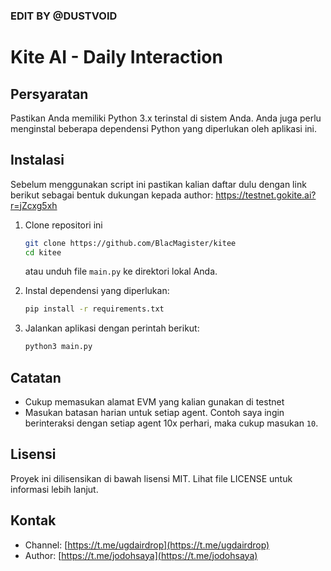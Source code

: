 ### EDIT BY @DUSTVOID


# Kite AI - Daily Interaction

## Persyaratan

Pastikan Anda memiliki Python 3.x terinstal di sistem Anda. Anda juga perlu menginstal beberapa dependensi Python yang diperlukan oleh aplikasi ini.

## Instalasi

Sebelum menggunakan script ini pastikan kalian daftar dulu dengan link berikut sebagai bentuk dukungan kepada author:
https://testnet.gokite.ai?r=jZcxg5xh

1. Clone repositori ini
   ```bash
   git clone https://github.com/BlacMagister/kitee
   cd kitee
   ```
   atau unduh file `main.py` ke direktori lokal Anda.
   
2. Instal dependensi yang diperlukan:
    ```bash
    pip install -r requirements.txt
    ```
    
3. Jalankan aplikasi dengan perintah berikut:
    ```bash
    python3 main.py
    ```
    
## Catatan
- Cukup memasukan alamat EVM yang kalian gunakan di testnet
- Masukan batasan harian untuk setiap agent. Contoh saya ingin berinteraksi dengan setiap agent 10x perhari, maka cukup masukan `10`.

## Lisensi

Proyek ini dilisensikan di bawah lisensi MIT. Lihat file LICENSE untuk informasi lebih lanjut.

## Kontak

- Channel: [https://t.me/ugdairdrop](https://t.me/ugdairdrop)
- Author: [https://t.me/jodohsaya](https://t.me/jodohsaya)
